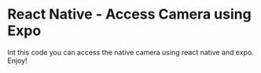 ﻿# React Native - Access Camera using Expo
 
 Int this code you can access the native camera using react native and expo. Enjoy!

